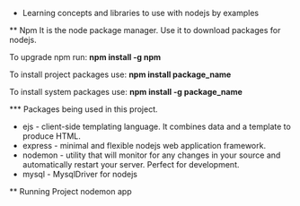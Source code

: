 * Learning concepts and libraries to use with nodejs by examples

** Npm 
It is the node package manager. Use it to download packages for nodejs.

To upgrade npm run: **npm install -g npm**

To install project packages use: **npm install package_name**

To install system packages use: **npm install -g package_name**


*** Packages being used in this project.
- ejs - client-side templating language. It combines data and a template to produce HTML.
- express - minimal and flexible nodejs web application framework.
- nodemon - utility that will monitor for any changes in your source and automatically restart your server. Perfect for development.
- mysql - MysqlDriver for nodejs 


** Running Project
nodemon app